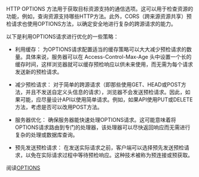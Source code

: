 HTTP OPTIONS 方法用于获取目标资源支持的通信选项。这可以用于检查资源的功能，例如，查询资源支持哪些HTTP方法。此外，CORS（跨来源资源共享）预检请求也使用OPTIONS方法，以确定安全地进行复杂的跨源请求的能力。

以下是利用OPTIONS请求进行优化的一些策略：

- 利用缓存： 为OPTIONS请求配置适当的缓存策略可以大大减少预检请求的数量。具体来说，服务器可以在 Access-Control-Max-Age 头中设置一个长的缓存时间，这样浏览器就可以缓存预检响应以供未来使用，而无需为每个请求发送新的预检请求。

- 减少预检请求： 对于简单的跨源请求（即那些使用GET、HEAD或POST方法，并且不发送自定义头信息的请求），浏览器不会发送预检请求。因此，如果可能，应尽量设计API以使用简单请求。例如，如果API使用PUT或DELETE方法，考虑是否可以改用POST方法。

- 服务器优化： 确保服务器能快速处理OPTIONS请求。这可能意味着将OPTIONS请求路由到专门的处理器，该处理器可以尽快返回响应而无需进行复杂的处理或数据库查询。

- 预先发送预检请求： 在发送实际请求之前，客户端可以选择预先发送预检请求，以免在实际请求过程中等待预检响应。这种技术被称为预连接或预获取。

阅读[OPTIONS](https://developer.mozilla.org/zh-CN/docs/Web/HTTP/Methods/OPTIONS)
